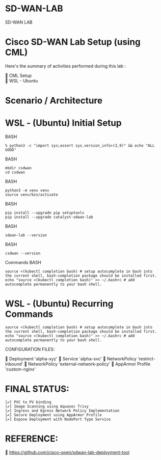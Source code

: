 # SD-WAN-LAB
SD-WAN LAB

# Cisco SD-WAN Lab Setup (using CML) 

Here's the summary of activities performed during this lab :

🔘 CML Setup   
🔘 WSL - Ubuntu 

# Scenario / Architecture



# WSL - (Ubuntu) Initial Setup 

BASH
```
% python3 -c "import sys;assert sys.version_info>(3,9)" && echo "ALL GOOD"
```

BASH
```
mkdir csdwan
cd csdwan
```

BASH
```
python3 -m venv venv
source venv/bin/activate
```

BASH
```
pip install --upgrade pip setuptools
pip install --upgrade catalyst-sdwan-lab
```

BASH
```
sdwan-lab --version
```


BASH
```
csdwan --version
```

Commands
BASH
```
source <(kubectl completion bash) # setup autocomplete in bash into the current shell, bash-completion package should be installed first.
echo "source <(kubectl completion bash)" >> ~/.bashrc # add autocomplete permanently to your bash shell.
```


# WSL - (Ubuntu) Recurring Commands 


```
source <(kubectl completion bash) # setup autocomplete in bash into the current shell, bash-completion package should be installed first.
echo "source <(kubectl completion bash)" >> ~/.bashrc # add autocomplete permanently to your bash shell.
```


CONFIGURATION FILES:

🔗 Deployment 'alpha-xyz'
🔗 Service 'alpha-svc'
🔗 NetworkPolicy 'restrict-inbound'
🔗 NetworkPolicy 'external-network-policy'
🔗 AppArmor Profile 'custom-nginx'


# FINAL STATUS:

    [✔️] PVC to PV binding
    [✔️] Image Scanning using Aquasec Trivy
    [✔️] Ingress and Egress Network Policy Implementation
    [✔️] Secure Deployment using AppArmor Profile
    [✔️] Expose Deployment with NodePort Type Service




# REFERENCE:

🔗 https://github.com/cisco-open/sdwan-lab-deployment-tool
